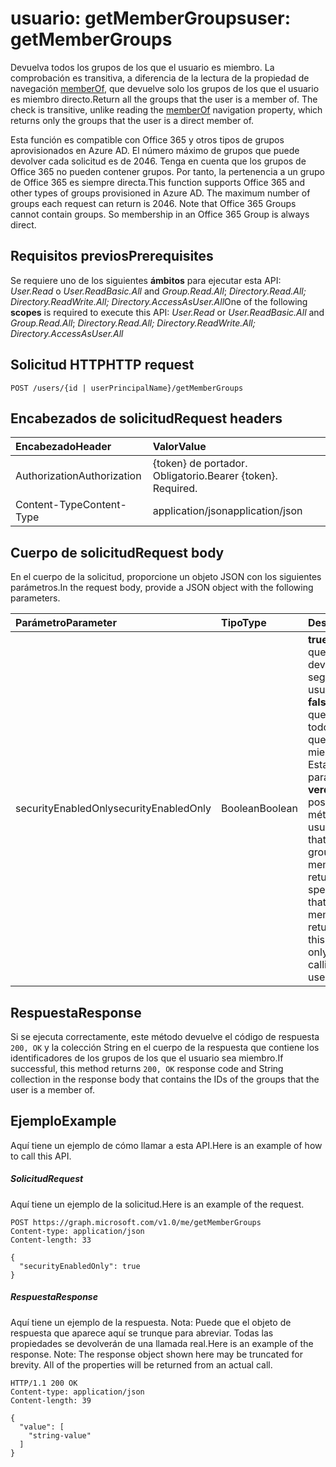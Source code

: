 # <a name="user-getmembergroups"></a><span data-ttu-id="490bf-101">usuario: getMemberGroups</span><span class="sxs-lookup"><span data-stu-id="490bf-101">user: getMemberGroups</span></span>
<span data-ttu-id="490bf-p101">Devuelva todos los grupos de los que el usuario es miembro. La comprobación es transitiva, a diferencia de la lectura de la propiedad de navegación [memberOf](../api/user_list_memberof.md), que devuelve solo los grupos de los que el usuario es miembro directo.</span><span class="sxs-lookup"><span data-stu-id="490bf-p101">Return all the groups that the user is a member of. The check is transitive, unlike reading the [memberOf](../api/user_list_memberof.md) navigation property, which returns only the groups that the user is a direct member of.</span></span>

<span data-ttu-id="490bf-p102">Esta función es compatible con Office 365 y otros tipos de grupos aprovisionados en Azure AD. El número máximo de grupos que puede devolver cada solicitud es de 2046. Tenga en cuenta que los grupos de Office 365 no pueden contener grupos. Por tanto, la pertenencia a un grupo de Office 365 es siempre directa.</span><span class="sxs-lookup"><span data-stu-id="490bf-p102">This function supports Office 365 and other types of groups provisioned in Azure AD. The maximum number of groups each request can return is 2046. Note that Office 365 Groups cannot contain groups. So membership in an Office 365 Group is always direct.</span></span>

## <a name="prerequisites"></a><span data-ttu-id="490bf-108">Requisitos previos</span><span class="sxs-lookup"><span data-stu-id="490bf-108">Prerequisites</span></span>
<span data-ttu-id="490bf-109">Se requiere uno de los siguientes **ámbitos** para ejecutar esta API: *User.Read* o *User.ReadBasic.All* and *Group.Read.All*; *Directory.Read.All; Directory.ReadWrite.All; Directory.AccessAsUser.All*</span><span class="sxs-lookup"><span data-stu-id="490bf-109">One of the following **scopes** is required to execute this API: *User.Read* or *User.ReadBasic.All* and *Group.Read.All*; *Directory.Read.All; Directory.ReadWrite.All; Directory.AccessAsUser.All*</span></span>

## <a name="http-request"></a><span data-ttu-id="490bf-110">Solicitud HTTP</span><span class="sxs-lookup"><span data-stu-id="490bf-110">HTTP request</span></span>
<!-- { "blockType": "ignored" } -->
```http
POST /users/{id | userPrincipalName}/getMemberGroups
```
## <a name="request-headers"></a><span data-ttu-id="490bf-111">Encabezados de solicitud</span><span class="sxs-lookup"><span data-stu-id="490bf-111">Request headers</span></span>
| <span data-ttu-id="490bf-112">Encabezado</span><span class="sxs-lookup"><span data-stu-id="490bf-112">Header</span></span>       | <span data-ttu-id="490bf-113">Valor</span><span class="sxs-lookup"><span data-stu-id="490bf-113">Value</span></span> |
|:---------------|:--------|
| <span data-ttu-id="490bf-114">Authorization</span><span class="sxs-lookup"><span data-stu-id="490bf-114">Authorization</span></span>  | <span data-ttu-id="490bf-p103">{token} de portador. Obligatorio.</span><span class="sxs-lookup"><span data-stu-id="490bf-p103">Bearer {token}. Required.</span></span>  |
| <span data-ttu-id="490bf-117">Content-Type</span><span class="sxs-lookup"><span data-stu-id="490bf-117">Content-Type</span></span>  | <span data-ttu-id="490bf-118">application/json</span><span class="sxs-lookup"><span data-stu-id="490bf-118">application/json</span></span>  |

## <a name="request-body"></a><span data-ttu-id="490bf-119">Cuerpo de solicitud</span><span class="sxs-lookup"><span data-stu-id="490bf-119">Request body</span></span>
<span data-ttu-id="490bf-120">En el cuerpo de la solicitud, proporcione un objeto JSON con los siguientes parámetros.</span><span class="sxs-lookup"><span data-stu-id="490bf-120">In the request body, provide a JSON object with the following parameters.</span></span>

| <span data-ttu-id="490bf-121">Parámetro</span><span class="sxs-lookup"><span data-stu-id="490bf-121">Parameter</span></span>    | <span data-ttu-id="490bf-122">Tipo</span><span class="sxs-lookup"><span data-stu-id="490bf-122">Type</span></span>   |<span data-ttu-id="490bf-123">Descripción</span><span class="sxs-lookup"><span data-stu-id="490bf-123">Description</span></span>|
|:---------------|:--------|:----------|
|<span data-ttu-id="490bf-124">securityEnabledOnly</span><span class="sxs-lookup"><span data-stu-id="490bf-124">securityEnabledOnly</span></span>|<span data-ttu-id="490bf-125">Boolean</span><span class="sxs-lookup"><span data-stu-id="490bf-125">Boolean</span></span>|<span data-ttu-id="490bf-p104">**true** para especificar que solo se deben devolver los grupos de seguridad de los que el usuario es miembro; **false** para especificar que se deben devolver todos los grupos de los que el usuario es miembro. Nota: Establecer este parámetro en **verdadero** solo es posible al llamar este método en un usuario.</span><span class="sxs-lookup"><span data-stu-id="490bf-p104">**true** to specify that only security groups that the user is a member of should be returned; **false** to specify that all groups that the user is a member of should be returned. Note: Setting this parameter to **true** is only supported when calling this method on a user.</span></span>|

## <a name="response"></a><span data-ttu-id="490bf-128">Respuesta</span><span class="sxs-lookup"><span data-stu-id="490bf-128">Response</span></span>

<span data-ttu-id="490bf-129">Si se ejecuta correctamente, este método devuelve el código de respuesta `200, OK` y la colección String en el cuerpo de la respuesta que contiene los identificadores de los grupos de los que el usuario sea miembro.</span><span class="sxs-lookup"><span data-stu-id="490bf-129">If successful, this method returns `200, OK` response code and String collection in the response body that contains the IDs of the groups that the user is a member of.</span></span>

## <a name="example"></a><span data-ttu-id="490bf-130">Ejemplo</span><span class="sxs-lookup"><span data-stu-id="490bf-130">Example</span></span>
<span data-ttu-id="490bf-131">Aquí tiene un ejemplo de cómo llamar a esta API.</span><span class="sxs-lookup"><span data-stu-id="490bf-131">Here is an example of how to call this API.</span></span>
##### <a name="request"></a><span data-ttu-id="490bf-132">Solicitud</span><span class="sxs-lookup"><span data-stu-id="490bf-132">Request</span></span>
<span data-ttu-id="490bf-133">Aquí tiene un ejemplo de la solicitud.</span><span class="sxs-lookup"><span data-stu-id="490bf-133">Here is an example of the request.</span></span>
<!-- {
  "blockType": "request",
  "name": "user_getmembergroups"
}-->
```http
POST https://graph.microsoft.com/v1.0/me/getMemberGroups
Content-type: application/json
Content-length: 33

{
  "securityEnabledOnly": true
}
```

##### <a name="response"></a><span data-ttu-id="490bf-134">Respuesta</span><span class="sxs-lookup"><span data-stu-id="490bf-134">Response</span></span>
<span data-ttu-id="490bf-p105">Aquí tiene un ejemplo de la respuesta. Nota: Puede que el objeto de respuesta que aparece aquí se trunque para abreviar. Todas las propiedades se devolverán de una llamada real.</span><span class="sxs-lookup"><span data-stu-id="490bf-p105">Here is an example of the response. Note: The response object shown here may be truncated for brevity. All of the properties will be returned from an actual call.</span></span>
<!-- {
  "blockType": "response",
  "truncated": true,
  "@odata.type": "string",
  "isCollection": true
} -->
```http
HTTP/1.1 200 OK
Content-type: application/json
Content-length: 39

{
  "value": [
    "string-value"
  ]
}
```

<!-- uuid: 8fcb5dbc-d5aa-4681-8e31-b001d5168d79
2015-10-25 14:57:30 UTC -->
<!-- {
  "type": "#page.annotation",
  "description": "user: getMemberGroups",
  "keywords": "",
  "section": "documentation",
  "tocPath": ""
}-->
